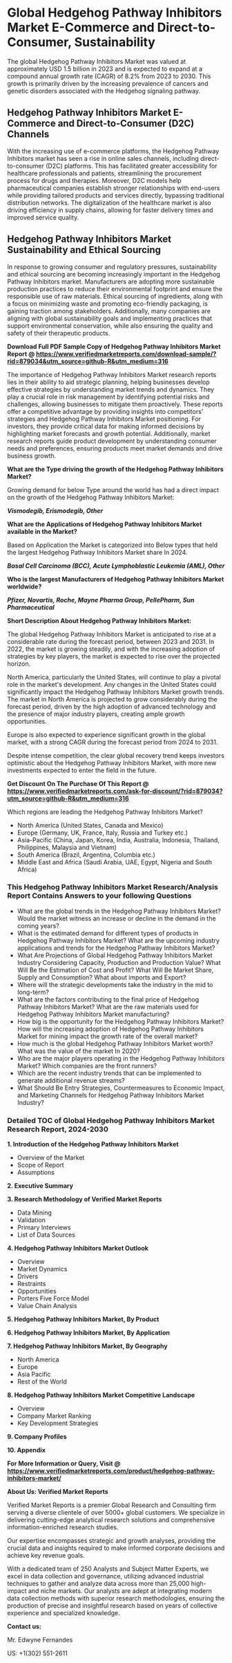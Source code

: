 <h1>Global Hedgehog Pathway Inhibitors Market E-Commerce and Direct-to-Consumer, Sustainability</h1><p class=""><p>The global Hedgehog Pathway Inhibitors Market was valued at approximately USD 1.5 billion in 2023 and is expected to expand at a compound annual growth rate (CAGR) of 8.2% from 2023 to 2030. This growth is primarily driven by the increasing prevalence of cancers and genetic disorders associated with the Hedgehog signaling pathway.</p><h2>Hedgehog Pathway Inhibitors Market E-Commerce and Direct-to-Consumer (D2C) Channels</h2><p>With the increasing use of e-commerce platforms, the Hedgehog Pathway Inhibitors market has seen a rise in online sales channels, including direct-to-consumer (D2C) platforms. This has facilitated greater accessibility for healthcare professionals and patients, streamlining the procurement process for drugs and therapies. Moreover, D2C models help pharmaceutical companies establish stronger relationships with end-users while providing tailored products and services directly, bypassing traditional distribution networks. The digitalization of the healthcare market is also driving efficiency in supply chains, allowing for faster delivery times and improved service quality.</p><h2>Hedgehog Pathway Inhibitors Market Sustainability and Ethical Sourcing</h2><p>In response to growing consumer and regulatory pressures, sustainability and ethical sourcing are becoming increasingly important in the Hedgehog Pathway Inhibitors market. Manufacturers are adopting more sustainable production practices to reduce their environmental footprint and ensure the responsible use of raw materials. Ethical sourcing of ingredients, along with a focus on minimizing waste and promoting eco-friendly packaging, is gaining traction among stakeholders. Additionally, many companies are aligning with global sustainability goals and implementing practices that support environmental conservation, while also ensuring the quality and safety of their therapeutic products.</p></p><p class=""><strong>Download Full PDF Sample Copy of Hedgehog Pathway Inhibitors Market Report @ <a href="https://www.verifiedmarketreports.com/download-sample/?rid=879034&utm_source=github-R&utm_medium=316" target="_blank">https://www.verifiedmarketreports.com/download-sample/?rid=879034&utm_source=github-R&utm_medium=316</a></strong></p><p>The importance of&nbsp;Hedgehog Pathway Inhibitors Market research reports lies in their ability to aid strategic planning, helping businesses develop effective strategies by understanding market trends and dynamics. They play a crucial role in risk management by identifying potential risks and challenges, allowing businesses to mitigate them proactively. These reports offer a competitive advantage by providing insights into competitors' strategies and Hedgehog Pathway Inhibitors Market positioning. For investors, they provide critical data for making informed decisions by highlighting market forecasts and growth potential. Additionally, market research reports guide product development by understanding consumer needs and preferences, ensuring products meet market demands and drive business growth.</p><p><strong>What are the&nbsp;Type driving the growth of the Hedgehog Pathway Inhibitors Market?</strong></p><p id="" class="">Growing demand for below Type around the world has had a direct impact on the growth of the Hedgehog Pathway Inhibitors Market:</p><p class=""><em><strong>Vismodegib, Erismodegib, Other</strong></em></p><p class=""><strong>What are the&nbsp;Applications&nbsp;of Hedgehog Pathway Inhibitors Market available in the Market?</strong></p><p id="" class="">Based on Application the Market is categorized into Below types that held the largest Hedgehog Pathway Inhibitors Market share In 2024.</p><p class=""><em><strong>Basal Cell Carcinoma (BCC), Acute Lymphoblastic Leukemia (AML), Other</strong></em></p><p class=""><strong>Who is the largest Manufacturers of Hedgehog Pathway Inhibitors Market worldwide?</strong></p><p><em><strong>Pfizer, Novartis, Roche, Mayne Pharma Group, PellePharm, Sun Pharmaceutical</strong></em></p><p id="" class=""><strong>Short Description About Hedgehog Pathway Inhibitors Market:</strong></p><p>The global Hedgehog Pathway Inhibitors Market is anticipated to rise at a considerable rate during the forecast period, between 2023 and 2031. In 2022, the market is growing steadily, and with the increasing adoption of strategies by key players, the market is expected to rise over the projected horizon.</p><p>North America, particularly the United States, will continue to play a pivotal role in the market's development. Any changes in the United States could significantly impact the Hedgehog Pathway Inhibitors Market growth trends. The market in North America is projected to grow considerably during the forecast period, driven by the high adoption of advanced technology and the presence of major industry players, creating ample growth opportunities.</p><p>Europe is also expected to experience significant growth in the global market, with a strong CAGR during the forecast period from 2024 to 2031.</p><p>Despite intense competition, the clear global recovery trend keeps investors optimistic about the Hedgehog Pathway Inhibitors Market, with more new investments expected to enter the field in the future.</p><p id="" class=""><strong>Get Discount On The Purchase Of This Report @ <a href="https://www.verifiedmarketreports.com/ask-for-discount/?rid=879034?utm_source=github-R&utm_medium=316" target="_blank">https://www.verifiedmarketreports.com/ask-for-discount/?rid=879034?utm_source=github-R&utm_medium=316</a></strong></p><p class="">Which regions are leading the Hedgehog Pathway Inhibitors Market?</p><ul><li>North America (United States, Canada and Mexico)</li><li>Europe (Germany, UK, France, Italy, Russia and Turkey etc.)</li><li>Asia-Pacific (China, Japan, Korea, India, Australia, Indonesia, Thailand, Philippines, Malaysia and Vietnam)</li><li>South America (Brazil, Argentina, Columbia etc.)</li><li>Middle East and Africa (Saudi Arabia, UAE, Egypt, Nigeria and South Africa)</li></ul><h3 id="" class="">This Hedgehog Pathway Inhibitors Market Research/Analysis Report Contains Answers to your following Questions</h3><ul><li>What are the global trends in the Hedgehog Pathway Inhibitors Market? Would the market witness an increase or decline in the demand in the coming years?</li><li>What is the estimated demand for different types of products in Hedgehog Pathway Inhibitors Market? What are the upcoming industry applications and trends for the Hedgehog Pathway Inhibitors Market?</li><li>What Are Projections of Global Hedgehog Pathway Inhibitors Market Industry Considering Capacity, Production and Production Value? What Will Be the Estimation of Cost and Profit? What Will Be Market Share, Supply and Consumption? What about imports and Export?</li><li>Where will the strategic developments take the industry in the mid to long-term?</li><li>What are the factors contributing to the final price of Hedgehog Pathway Inhibitors Market? What are the raw materials used for Hedgehog Pathway Inhibitors Market manufacturing?</li><li>How big is the opportunity for the Hedgehog Pathway Inhibitors Market? How will the increasing adoption of Hedgehog Pathway Inhibitors Market for mining impact the growth rate of the overall market?</li><li>How much is the global Hedgehog Pathway Inhibitors Market worth? What was the value of the market In 2020?</li><li>Who are the major players operating in the Hedgehog Pathway Inhibitors Market? Which companies are the front runners?</li><li>Which are the recent industry trends that can be implemented to generate additional revenue streams?</li><li>What Should Be Entry Strategies, Countermeasures to Economic Impact, and Marketing Channels for Hedgehog Pathway Inhibitors Market Industry?</li></ul><h3 id="" class="">Detailed TOC of Global Hedgehog Pathway Inhibitors Market Research Report, 2024-2030</h3><p id="" class=""><strong>1. Introduction of the Hedgehog Pathway Inhibitors Market</strong></p><ul><li>Overview of the Market</li><li>Scope of Report</li><li>Assumptions</li></ul><p id="" class=""><strong>2. Executive Summary</strong></p><p id="" class=""><strong>3. Research Methodology of Verified Market Reports</strong></p><ul><li>Data Mining</li><li>Validation</li><li>Primary Interviews</li><li>List of Data Sources</li></ul><p id="" class=""><strong>4. Hedgehog Pathway Inhibitors Market Outlook</strong></p><ul><li>Overview</li><li>Market Dynamics</li><li>Drivers</li><li>Restraints</li><li>Opportunities</li><li>Porters Five Force Model</li><li>Value Chain Analysis</li></ul><p id="" class=""><strong>5. Hedgehog Pathway Inhibitors Market, By Product</strong></p><p id="" class=""><strong>6. Hedgehog Pathway Inhibitors Market, By Application</strong></p><p id="" class=""><strong>7. Hedgehog Pathway Inhibitors Market, By Geography</strong></p><ul><li>North America</li><li>Europe</li><li>Asia Pacific</li><li>Rest of the World</li></ul><p id="" class=""><strong>8. Hedgehog Pathway Inhibitors Market Competitive Landscape</strong></p><ul><li>Overview</li><li>Company Market Ranking</li><li>Key Development Strategies</li></ul><p id="" class=""><strong>9. Company Profiles</strong></p><p id="" class=""><strong>10. Appendix</strong></p><p id="" class=""><strong>For More Information or Query, Visit @ <a href="https://www.verifiedmarketreports.com/product/hedgehog-pathway-inhibitors-market/" target="_blank">https://www.verifiedmarketreports.com/product/hedgehog-pathway-inhibitors-market/</a></strong></p><p id="" class=""><strong>About Us: Verified Market Reports</strong></p><p id="" class="">Verified Market Reports is a premier Global Research and Consulting firm serving a diverse clientele of over 5000+ global customers. We specialize in delivering cutting-edge analytical research solutions and comprehensive information-enriched research studies.</p><p id="" class="">Our expertise encompasses strategic and growth analyses, providing the crucial data and insights required to make informed corporate decisions and achieve key revenue goals.</p><p id="" class="">With a dedicated team of 250 Analysts and Subject Matter Experts, we excel in data collection and governance, utilizing advanced industrial techniques to gather and analyze data across more than 25,000 high-impact and niche markets. Our analysts are adept at integrating modern data collection methods with superior research methodologies, ensuring the production of precise and insightful research based on years of collective experience and specialized knowledge.</p><p id="" class=""><strong>Contact us:</strong></p><p id="" class="">Mr. Edwyne Fernandes</p><p id="" class="">US: +1(302) 551-2611</p>